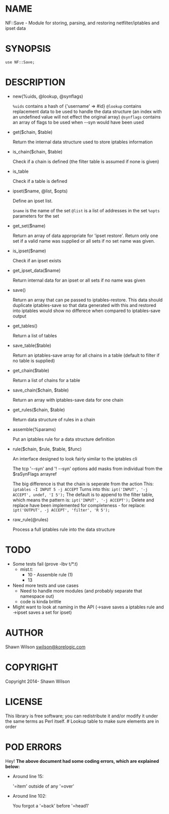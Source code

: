 # NAME

NF::Save - Module for storing, parsing, and restoring netfilter/iptables and ipset data

# SYNOPSIS

    use NF::Save;

# DESCRIPTION

- new(%uids, @lookup, @synflags)

    `%uids` contains a hash of {'username' => #id}
    `@lookup` contains replacement data to be used to handle the data structure (an index with an undefined value will not effect the original array)
    `@synflags` contains an array of flags to be used when --syn would have been used

- get($chain, $table)

    Return the internal data structure used to store iptables information

- is\_chain($chain, $table)

    Check if a chain is defined (the filter table is assumed if none is given)

- is\_table

    Check if a table is defined

- ipset($name, @list, $opts)

    Define an ipset list.

    `$name` is the name of the set
    `@list` is a list of addresses in the set
    `%opts` parameters for the set

- get\_set($name)

    Return an array of data appropriate for 'ipset restore'. Return only one set if a valid name was supplied or all sets if no set name was given.

- is\_ipset($name)

    Check if an ipset exists

- get\_ipset\_data($name)

    Return internal data for an ipset or all sets if no name was given

- save()

    Return an array that can pe passed to iptables-restore. This data should duplicate iptables-save so that data generated with this and restored into iptables would show no differece when compared to iptables-save output

- get\_tables()

    Return a list of tables

- save\_table($table)

    Return an iptables-save array for all chains in a table (default to filter if no table is supplied)

- get\_chain($table)

    Return a list of chains for a table

- save\_chain($chain, $table)

    Return an array with iptables-save data for one chain

- get\_rules($chain, $table)

    Return data structure of rules in a chain

- assemble(%params)

    Put an iptables rule for a data structure definition

- rule($chain, $rule, $table, $func)

    An interface designed to look fairly similar to the iptables cli

    The tcp '--syn' and '! --syn' options add masks from individual from
    the $raSynFlags arrayref

    The big difference is that the chain is seperate from the action
    This:
    `iptables -I INPUT 5 -j ACCEPT`
    Turns into this:
    `ipt('INPUT', '-j ACCEPT', undef, 'I 5');`
    The default is to append to the filter table, which means the pattern is:
    `ipt('INPUT', '-j ACCEPT');`
    Delete and replace have been implemented for completeness - for replace:
    `ipt('OUTPUT', -j ACCEPT', 'filter', 'R 5');`

- raw\_rule(@rules)

    Process a full iptables rule into the data structure

# TODO

- Some tests fail (prove \-lbv t/\*\.t)
  - mist.t:
    - 10 - Assemble rule (1)
    - 13
- Need more tests and use cases
  - Need to handle more modules (and probably separate that namespace out)
  - code is kinda brittle
- Might want to look at naming in the API (->save saves a iptables rule and 
    ->ipset saves a set for ipset)

# AUTHOR

Shawn Wilson <swilson@korelogic.com>

# COPYRIGHT

Copyright 2014- Shawn Wilson

# LICENSE

This library is free software; you can redistribute it and/or modify
it under the same terms as Perl itself.
\# Lookup table to make sure elements are in order

# POD ERRORS

Hey! __The above document had some coding errors, which are explained below:__

- Around line 15:

    '=item' outside of any '=over'

- Around line 102:

    You forgot a '=back' before '=head1'
